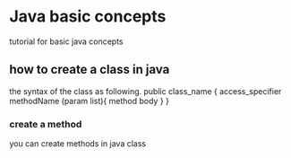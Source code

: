 # Java basic concepts

tutorial for basic java concepts

## how to create a class in java

the syntax of the class as following.
public class_name {
access_specifier methodName (param list){
method body
}
}

### create a method

you can create methods in java class
